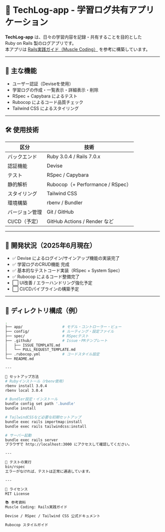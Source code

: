 # 📝 TechLog-app - 学習ログ共有アプリケーション

**TechLog-app** は、日々の学習内容を記録・共有することを目的とした  
Ruby on Rails 製のログアプリです。  
本アプリは [Rails実践ガイド（Muscle Coding）](https://musclecoding.com/rails-practical-guide/) を参考に構築しています。

---

## 🚀 主な機能

- ユーザー認証（Deviseを使用）
- 学習ログの作成・一覧表示・詳細表示・削除
- RSpec + Capybara によるテスト
- Rubocop によるコード品質チェック
- Tailwind CSS によるスタイリング

---

## 🛠 使用技術

| 区分 | 技術 |
|------|------|
| バックエンド | Ruby 3.0.4 / Rails 7.0.x |
| 認証機能 | Devise |
| テスト | RSpec / Capybara |
| 静的解析 | Rubocop（+ Performance / RSpec） |
| スタイリング | Tailwind CSS |
| 環境構築 | rbenv / Bundler |
| バージョン管理 | Git / GitHub |
| CI/CD（予定） | GitHub Actions / Render など |

---

## 📌 開発状況（2025年6月現在）

- ✅ Devise によるログイン/サインアップ機能の実装完了
- ✅ 学習ログのCRUD機能 完成
- ✅ 基本的なテストコード実装（RSpec + System Spec）
- ✅ Rubocop によるコード整備完了
- ⬜️ UI改善 / エラーハンドリング強化予定
- ⬜️ CI/CDパイプラインの構築予定

---

## 📁 ディレクトリ構成（例）

```bash
.
├── app/                  # モデル・コントローラー・ビュー
├── config/               # ルーティング・設定ファイル
├── spec/                 # RSpecテスト
├── .github/              # Issue・PRテンプレート
│   ├── ISSUE_TEMPLATE.md
│   └── PULL_REQUEST_TEMPLATE.md
├── .rubocop.yml          # コードスタイル設定
└── README.md

---

🚀 セットアップ方法
# Rubyインストール（rbenv使用）
rbenv install 3.0.4
rbenv local 3.0.4

# Bundler設定・インストール
bundle config set path '.bundle'
bundle install

# TailwindCSSなど必要な初期セットアップ
bundle exec rails importmap:install
bundle exec rails tailwindcss:install

# サーバー起動
bundle exec rails server
ブラウザで http://localhost:3000 にアクセスして確認してください。

---

🧪 テストの実行
bin/rspec
エラーがなければ、テストは正常に通過しています。

---

📄 ライセンス
MIT License

📚 参考資料
Muscle Coding: Rails実践ガイド

Devise / RSpec / Tailwind CSS 公式ドキュメント

Rubocop スタイルガイド
